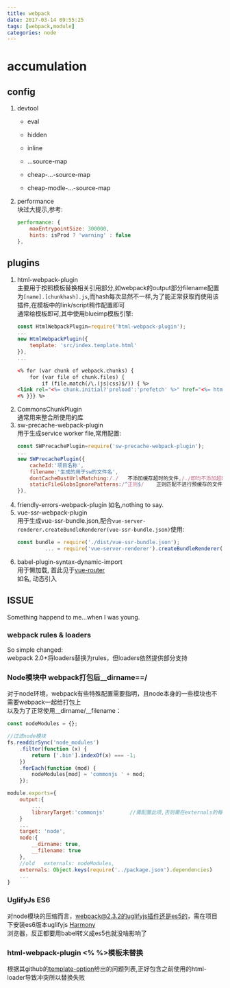 ```yaml
---
title: webpack
date: 2017-03-14 09:55:25
tags: [webpack,module]
categories: node
---
```

# accumulation

## config

1. devtool
    * eval
    * hidden
    * inline

    * ...source-map
    * cheap-...-source-map
    * cheap-modle-...-source-map
2. performance  
    块过大提示,参考:
    ```js
    performance: {
        maxEntrypointSize: 300000,
        hints: isProd ? 'warning' : false
    },
    ```

## plugins

1. html-webpack-plugin  
    主要用于按照模板替换相关引用部分,如webpack的output部分filename配置为`[name].[chunkhash].js`,而hash每次显然不一样,为了能正常获取而使用该插件,在模板中的link/script稍作配置即可  
    通常给模板即可,其中使用blueimp模板引擎:
    ```js
    const HtmlWebpackPlugin=require('html-webpack-plugin');
    ...
    new HtmlWebpackPlugin({
        template: 'src/index.template.html'
    }),
    ...
    ```
    ```html
    <% for (var chunk of webpack.chunks) {
        for (var file of chunk.files) {
            if (file.match(/\.(js|css)$/)) { %>
    <link rel="<%= chunk.initial?'preload':'prefetch' %>" href="<%= htmlWebpackPlugin.files.publicPath + file %>" as="<%= file.match(/\.css$/)?'style':'script' %>">
    <% }}} %>
    ```
2. CommonsChunkPlugin  
    通常用来整合所使用的库
3. sw-precache-webpack-plugin  
    用于生成service worker file,常用配置:
    ```js
    const SWPrecachePlugin=require('sw-precache-webpack-plugin');
    ...
    new SWPrecachePlugin({
        cacheId:'项目名称',
        filename:'生成的用于sw的文件名',
        dontCacheBustUrlsMatching:/./   不添加缓存超时的文件,/./即均不添加超时.因chunkhash已作为版本控制方式,因此无需使用超时头
        staticFileGlobsIgnorePatterns:/^正则$/    正则匹配不进行预缓存的文件
    }),
    ```
4. friendly-errors-webpack-plugin  如名,nothing to say.  
5. vue-ssr-webpack-plugin  
    用于生成vue-ssr-bundle.json,配合`vue-server-renderer.createBundleRenderer(vue-ssr-bundle.json)`使用:
    ```js
    const bundle = require('./dist/vue-ssr-bundle.json');
             ... = require('vue-server-renderer').createBundleRenderer(bundle)
    ```
6. babel-plugin-syntax-dynamic-import  
    用于懒加载, 首此见于[vue-router](https://router.vuejs.org/zh-cn/advanced/lazy-loading.html)  
    如名, 动态引入

## ISSUE

Something happend to me...when I was young.

### webpack rules & loaders  

So simple changed:  
webpack 2.0+将loaders替换为rules，但loaders依然提供部分支持

### Node模块中 webpack打包后__dirname==/

对于node环境，webpack有些特殊配置需要指明，且node本身的一些模块也不需要webpack一起给打包上  
以及为了正常使用__dirname/__filename：

```js
const nodeModules = {};

//过滤node模块
fs.readdirSync('node_modules')
    .filter(function (x) {
        return ['.bin'].indexOf(x) === -1;
    })
    .forEach(function (mod) {
        nodeModules[mod] = 'commonjs ' + mod;
    });

module.exports={
    output:{
        ...
        libraryTarget:'commonjs'        //需配置此项,否则需在externals的每一项前加上commonjs
    }
    ...
    target: 'node',
    node:{
        __dirname: true,
        __filename: true
    },
    //old   externals: nodeModules,
    externals: Object.keys(require('../package.json').dependencies)
    ...
}
```

### UglifyJs ES6

对node模块的压缩而言，webpack@2.3.2的uglifyjs插件还是es5的，需在项目下安装es6版本uglifyjs [Harmony](https://github.com/mishoo/UglifyJS2/commits/harmony)  
浏览器，反正都要用babel转义成es5也就没啥影响了  

### html-webpack-plugin <% %>模板未替换

根据其github的[template-option](https://github.com/jantimon/html-webpack-plugin/blob/master/docs/template-option.md)给出的问题列表,正好包含之前使用的html-loader导致冲突所以替换失败